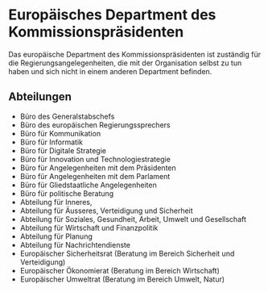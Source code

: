 # Europäisches Department des Kommissionspräsidenten
Das europäische Department des Kommissionspräsidenten ist zuständig für die Regierungsangelegenheiten, die mit der Organisation selbst zu tun haben und sich nicht in einem anderen Department befinden. 

## Abteilungen
* Büro des Generalstabschefs
* Büro des europäischen Regierungssprechers
* Büro für Kommunikation
* Büro für Informatik
* Büro für Digitale Strategie
* Büro für Innovation und Technologiestrategie
* Büro für Angelegenheiten mit dem Präsidenten
* Büro für Angelegenheiten mit dem Parlament
* Büro für Gliedstaatliche Angelegenheiten
* Büro für politische Beratung
* Abteilung für Inneres,
* Abteilung für Äusseres, Verteidigung und Sicherheit
* Abteilung für Soziales, Gesundheit, Arbeit, Umwelt und Gesellschaft
* Abteilung für Wirtschaft und Finanzpolitik
* Abteilung für Planung
* Abteilung für Nachrichtendienste
* Europäischer Sicherheitsrat (Beratung im Bereich Sicherheit und Verteidigung)
* Europäischer Ökonomierat (Beratung im Bereich Wirtschaft)
* Europäischer Umweltrat (Beratung im Bereich Umwelt, Natur)